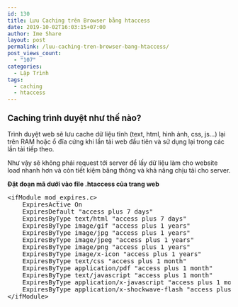 ```yaml
---
id: 130
title: Lưu Caching trên Browser bằng htaccess
date: 2019-10-02T16:03:15+07:00
author: Ime Share
layout: post
permalink: /luu-caching-tren-browser-bang-htaccess/
post_views_count:
  - "107"
categories:
  - Lập Trình
tags:
  - caching
  - htaccess
---
```

### <span id="browser-caching-la-gi" class="ez-toc-section" style="font-size: 14pt;">Caching trình duyệt như thế nào?</span>

Trình duyệt web sẽ lưu cache dữ liệu tĩnh (text, html, hình ảnh, css, js…) lại trên RAM hoặc ổ đĩa cứng khi lần tải web đầu tiên và sử dụng lại trong các lần tải tiếp theo.

Như vậy sẽ không phải request tới server để lấy dữ liệu làm cho website load nhanh hơn và còn tiết kiệm băng thông và khả năng chịu tải cho server.

**Đặt đoạn mã dưới vào file .htaccess của trang web**

<pre class="lang:default decode:true " >&lt;ifModule mod_expires.c&gt;
	ExpiresActive On
	ExpiresDefault "access plus 7 days"
	ExpiresByType text/html "access plus 7 days"
	ExpiresByType image/gif "access plus 1 years"
	ExpiresByType image/jpg "access plus 1 years"
	ExpiresByType image/jpeg "access plus 1 years"
	ExpiresByType image/png "access plus 1 years"
	ExpiresByType image/x-icon "access plus 1 years"
	ExpiresByType text/css "access plus 1 month"
	ExpiresByType application/pdf "access plus 1 month"
	ExpiresByType text/javascript "access plus 1 month"
	ExpiresByType application/x-javascript "access plus 1 month"
	ExpiresByType application/x-shockwave-flash "access plus 1 month"
&lt;/ifModule&gt;</pre>